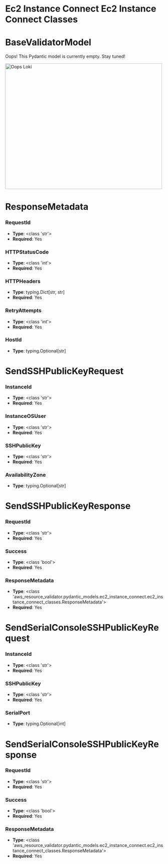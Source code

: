 # Ec2 Instance Connect Ec2 Instance Connect Classes

# BaseValidatorModel

Oops! This Pydantic model is currently empty. Stay tuned!

<img src="/aws_resource_validator/images/oops_loki.png" width="500" height="400" title="Oops Loki">

# ResponseMetadata

### RequestId
- **Type**: <class 'str'>
- **Required**: Yes

### HTTPStatusCode
- **Type**: <class 'int'>
- **Required**: Yes

### HTTPHeaders
- **Type**: typing.Dict[str, str]
- **Required**: Yes

### RetryAttempts
- **Type**: <class 'int'>
- **Required**: Yes

### HostId
- **Type**: typing.Optional[str]


# SendSSHPublicKeyRequest

### InstanceId
- **Type**: <class 'str'>
- **Required**: Yes

### InstanceOSUser
- **Type**: <class 'str'>
- **Required**: Yes

### SSHPublicKey
- **Type**: <class 'str'>
- **Required**: Yes

### AvailabilityZone
- **Type**: typing.Optional[str]


# SendSSHPublicKeyResponse

### RequestId
- **Type**: <class 'str'>
- **Required**: Yes

### Success
- **Type**: <class 'bool'>
- **Required**: Yes

### ResponseMetadata
- **Type**: <class 'aws_resource_validator.pydantic_models.ec2_instance_connect.ec2_instance_connect_classes.ResponseMetadata'>
- **Required**: Yes


# SendSerialConsoleSSHPublicKeyRequest

### InstanceId
- **Type**: <class 'str'>
- **Required**: Yes

### SSHPublicKey
- **Type**: <class 'str'>
- **Required**: Yes

### SerialPort
- **Type**: typing.Optional[int]


# SendSerialConsoleSSHPublicKeyResponse

### RequestId
- **Type**: <class 'str'>
- **Required**: Yes

### Success
- **Type**: <class 'bool'>
- **Required**: Yes

### ResponseMetadata
- **Type**: <class 'aws_resource_validator.pydantic_models.ec2_instance_connect.ec2_instance_connect_classes.ResponseMetadata'>
- **Required**: Yes


